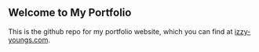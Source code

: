 ## Welcome to My Portfolio 

This is the github repo for my portfolio website, which you can find at [izzy-youngs.com](https://izzy-youngs.com). 
